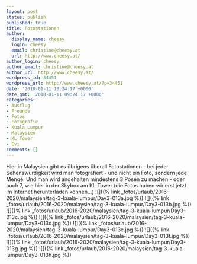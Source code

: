 ```yaml
---
layout: post
status: publish
published: true
title: Fotostationen
author:
  display_name: cheesy
  login: cheesy
  email: christine@cheesy.at
  url: http://www.cheesy.at/
author_login: cheesy
author_email: christine@cheesy.at
author_url: http://www.cheesy.at/
wordpress_id: 34451
wordpress_url: http://www.cheesy.at/?p=34451
date: '2018-01-11 10:24:17 +0000'
date_gmt: '2018-01-11 09:24:17 +0000'
categories:
- Ausflug
- Freunde
- Fotos
- Fotografie
- Kuala Lumpur
- Malaysien
- KL Tower
- Evi
comments: []
---
```

Hier in Malaysien gibt es übrigens überall Fotostationen - bei jeder Sehenswürdigkeit wird man fotografiert - und nicht ein Foto, sondern jede Menge. Und man wird angehalten mindestens 3 Posen zu machen - oder auch 7, wie hier in der Skybox am KL Tower (die Fotos haben wir erst jetzt im Internet herunterladen können...)
![]({% link _fotos/urlaub/2016-2020/malaysien/tag-3-kuala-lumpur/Day3-013a.jpg %})
![]({% link _fotos/urlaub/2016-2020/malaysien/tag-3-kuala-lumpur/Day3-013b.jpg %})
![]({% link _fotos/urlaub/2016-2020/malaysien/tag-3-kuala-lumpur/Day3-013c.jpg %})
![]({% link _fotos/urlaub/2016-2020/malaysien/tag-3-kuala-lumpur/Day3-013d.jpg %})
![]({% link _fotos/urlaub/2016-2020/malaysien/tag-3-kuala-lumpur/Day3-013e.jpg %})
![]({% link _fotos/urlaub/2016-2020/malaysien/tag-3-kuala-lumpur/Day3-013f.jpg %})
![]({% link _fotos/urlaub/2016-2020/malaysien/tag-3-kuala-lumpur/Day3-013g.jpg %})
![]({% link _fotos/urlaub/2016-2020/malaysien/tag-3-kuala-lumpur/Day3-013h.jpg %})
